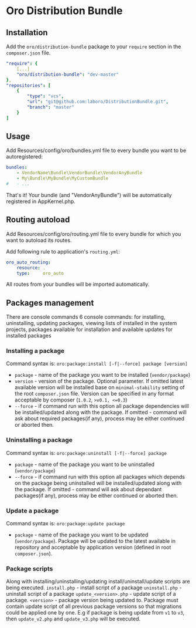 Oro Distribution Bundle
=======================

## Installation ##
Add the `oro/distribution-bundle` package to your `require` section in the `composer.json` file.

``` yaml
"require": {
    [...]
    "oro/distribution-bundle": "dev-master"
},
"repositories": [
    {
        "type": "vcs",
        "url": "git@github.com:laboro/DistributionBundle.git",
        "branch": "master"
    }
]
```

## Usage ##
Add Resources/config/oro/bundles.yml file to every bundle you want to be autoregistered:

``` yml
bundles:
    - VendorName\Bundle\VendorBundle\VendorAnyBundle
    - My\Bundle\MyBundle\MyCustomBundle
#   - ...
```

That's it! Your bundle (and "VendorAnyBundle") will be automatically registered in AppKernel.php.

## Routing autoload ##
Add Resources/config/oro/routing.yml file to every bundle for which you want to autoload its routes.

Add following rule to application's `routing.yml`:

``` yml
oro_auto_routing:
    resource: .
    type:     oro_auto
```

All routes from your bundles will be imported automatically.


## Packages management ##
There are console commands 6 console commands: for installing, uninstalling, updating packages, viewing lists of installed in the system projects, packages available for installation and available updates for installed packages

### Installing a package ###

Command syntax is: `oro:package:install [-f|--force] package [version]`
 - `package` - name of the package you want to be installed (`vendor/package`)
 - `version` - version of the package. Optional parameter. If omitted latest available version will be installed base on `minimal-stability` setting of the root `composer.json` file. Version can be specified in any format acceptable by composer (`1.0.2`, `>v0.1, <=0.3`)
 - `--force` - if command run with this option all package dependencies will be installed/updated along with the package. If omitted - command will ask about required packages(if any), process may be either continued or aborted then.

### Uninstalling a package ###
Command syntax is: `oro:package:uninstall [-f|--force] package`
 - `package` - name of the package you want to be uninstalled (`vendor/package`)
 - `--force` - if command run with this option all packages which depends on the package being uninstalled will be installed/updated along with the package. If omitted - command will ask about dependant packages(if any), process may be either continued or aborted then.

### Update a package ###
Command syntax is: `oro:package:update package`
 - `package` - name of the package you want to be updated (`vendor/package`). Package will be updated to the latest available in repository and acceptable by application version (defined in root `composer.json`).

### Package scripts ###
Along with installing/uninstalling/updating install/uninstall/update scripts are being executed.
`install.php` - install script of a package
`uninstall.php` - uninstall script of a package
`update_<version>.php` - update script of a package. `<version>` - package version being updated to. Package must contain update script of all previous package versions so that migrations could be applied one by one. E.g if package is being update from `v1` to `v3`, then `update_v2.php` and `update_v3.php` will be executed.


